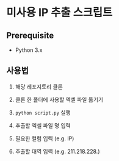# 미사용 IP 추출 스크립트

## Prerequisite

- Python 3.x

## 사용법 

1. 해당 레포지토리 클론

2. 클론 한 폴더에 사용할 엑셀 파일 옮기기 

3. `python script.py` 실행

3. 추출할 엑셀 파일 명 입력

4. 필요한 컬럼 입력 (e.g. IP)

5. 추출할 대역 입력 (e.g. 211.218.228.)
